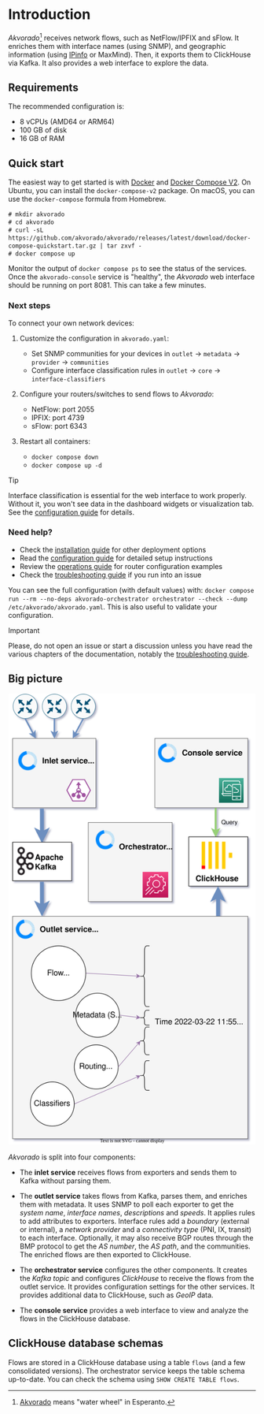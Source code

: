 # Introduction

*Akvorado*[^name] receives network flows, such as NetFlow/IPFIX and sFlow. It enriches
them with interface names (using SNMP), and geographic information (using
[IPinfo](https://ipinfo.io/) or MaxMind). Then, it exports them to ClickHouse via
Kafka. It also provides a web interface to explore the data.

[^name]: [Akvorado][] means "water wheel" in Esperanto.

[Akvorado]: https://eo.wikipedia.org/wiki/Akvorado

## Requirements

The recommended configuration is:

- 8 vCPUs (AMD64 or ARM64)
- 100 GB of disk
- 16 GB of RAM

## Quick start

The easiest way to get started is with
[Docker](https://docs.docker.com/get-docker) and [Docker Compose
V2](https://docs.docker.com/compose/install/). On Ubuntu, you can
install the `docker-compose-v2` package. On macOS, you can use the
`docker-compose` formula from Homebrew.

```console
# mkdir akvorado
# cd akvorado
# curl -sL https://github.com/akvorado/akvorado/releases/latest/download/docker-compose-quickstart.tar.gz | tar zxvf -
# docker compose up
```

Monitor the output of `docker compose ps` to see the status of the services.
Once the `akvorado-console` service is "healthy", the *Akvorado* web interface
should be running on port 8081. This can take a few minutes.

### Next steps

To connect your own network devices:

1. Customize the configuration in `akvorado.yaml`:
   - Set SNMP communities for your devices in `outlet` → `metadata` → `provider` → `communities`
   - Configure interface classification rules in `outlet` → `core` → `interface-classifiers`

1. Configure your routers/switches to send flows to *Akvorado*:
   - NetFlow: port 2055
   - IPFIX: port 4739
   - sFlow: port 6343
   
1. Restart all containers:
   - `docker compose down`
   - `docker compose up -d`

> [!TIP]
> Interface classification is essential for the web interface to work properly.
> Without it, you won't see data in the dashboard widgets or visualization tab.
> See the [configuration guide](02-configuration.md#classification) for details.

### Need help?

- Check the [installation guide](01-install.md) for other deployment options
- Read the [configuration guide](02-configuration.md) for detailed setup instructions
- Review the [operations guide](04-operations.md) for router configuration examples
- Check the [troubleshooting guide](05-troubleshooting.md) if you run into an issue

You can see the full configuration (with default values) with: `docker compose
run --rm --no-deps akvorado-orchestrator orchestrator --check --dump
/etc/akvorado/akvorado.yaml`. This is also useful to validate your
configuration.

> [!IMPORTANT]
> Please, do not open an issue or start a discussion unless you have read the
> various chapters of the documentation, notably the [troubleshooting
> guide](05-troubleshooting.md).

## Big picture

![General design](design.svg)

*Akvorado* is split into four components:

- The **inlet service** receives flows from exporters and sends them to Kafka
  without parsing them.

- The **outlet service** takes flows from Kafka, parses them, and enriches them
  with metadata. It uses SNMP to poll each exporter to get the *system name*,
  *interface names*, *descriptions* and *speeds*. It applies rules to add
  attributes to exporters. Interface rules add a *boundary* (external or
  internal), a *network provider* and a *connectivity type* (PNI, IX, transit)
  to each interface. Optionally, it may also receive BGP routes through the BMP
  protocol to get the *AS number*, the *AS path*, and the communities. The
  enriched flows are then exported to ClickHouse.

- The **orchestrator service** configures the other components. It creates the
  *Kafka topic* and configures *ClickHouse* to receive the flows from the outlet
  service. It provides configuration settings for the other services. It
  provides additional data to ClickHouse, such as *GeoIP* data.

- The **console service** provides a web interface to view and analyze the flows
  in the ClickHouse database.

## ClickHouse database schemas

Flows are stored in a ClickHouse database using a table `flows` (and a
few consolidated versions). The orchestrator service keeps the table
schema up-to-date. You can check the schema using `SHOW CREATE TABLE
flows`.
